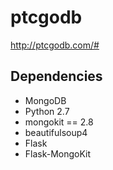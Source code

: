 # ptcgodb

http://ptcgodb.com/#

## Dependencies
- MongoDB
- Python 2.7
- mongokit == 2.8
- beautifulsoup4
- Flask
- Flask-MongoKit
